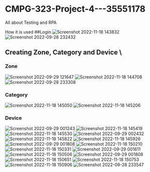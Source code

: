 # CMPG-323-Project-4---35551178
All about Testing and RPA

How it is used
##Login
![Screenshot 2022-11-18 143832](https://user-images.githubusercontent.com/80751804/202707903-2662b548-dda8-4ab0-89f4-bd079ed86b5a.png)
![Screenshot 2022-09-28 232432](https://user-images.githubusercontent.com/80751804/202712966-862b805f-bd66-4359-a529-d8117b82119e.png)
## Creating Zone, Category and Device \
### Zone
![Screenshot 2022-09-29 121647](https://user-images.githubusercontent.com/80751804/202708161-aa1271af-97cb-4d9c-9e0a-882555b1ab4f.png)
![Screenshot 2022-11-18 144708](https://user-images.githubusercontent.com/80751804/202708453-c33a3a87-d608-4db8-b73b-8fa5e65c29d0.png)
![Screenshot 2022-09-28 233308](https://user-images.githubusercontent.com/80751804/202708560-859b4457-a85a-45b8-80fc-e30918a7f73d.png)
### Category
![Screenshot 2022-11-18 145050](https://user-images.githubusercontent.com/80751804/202709264-7d931730-3971-4744-be31-e79cc0b043b0.png)
![Screenshot 2022-11-18 145206](https://user-images.githubusercontent.com/80751804/202709530-03324957-1428-4190-af8d-03041f26d3e3.png)
### Device
![Screenshot 2022-09-29 001243](https://user-images.githubusercontent.com/80751804/202709596-c42d872a-92fe-4809-8312-a683379ae86d.png)
![Screenshot 2022-11-18 145419](https://user-images.githubusercontent.com/80751804/202709921-aa0eaa67-bca5-477f-a6c2-96ce38358463.png)
![Screenshot 2022-11-18 145530](https://user-images.githubusercontent.com/80751804/202710131-734cf6d8-78cb-414d-ba6e-b41055bbab0e.png)
![Screenshot 2022-09-29 002432](https://user-images.githubusercontent.com/80751804/202710343-d7815af0-a22d-4b15-9c8c-bbf413285ce2.png)
![Screenshot 2022-11-18 145822](https://user-images.githubusercontent.com/80751804/202710639-20b0bf13-139a-448c-b6d8-3476712516c1.png)
![Screenshot 2022-11-18 145926](https://user-images.githubusercontent.com/80751804/202710842-dfdd6935-b5dc-43fa-ba20-fbb26254d115.png)
![Screenshot 2022-09-29 001808](https://user-images.githubusercontent.com/80751804/202711126-c1a3fcd1-cb0c-40fa-a7c6-5f8285b05952.png)
![Screenshot 2022-11-18 150210](https://user-images.githubusercontent.com/80751804/202711368-659893dc-55a2-42e3-a1e4-0f70ff9a876f.png)
![Screenshot 2022-11-18 150331](https://user-images.githubusercontent.com/80751804/202711606-291af116-a50a-4cc4-9f98-32c556c3b225.png)
![Screenshot 2022-09-29 001611](https://user-images.githubusercontent.com/80751804/202711696-280a0c70-341c-4b40-b2a8-a7fefe192dfa.png)
![Screenshot 2022-11-18 150506](https://user-images.githubusercontent.com/80751804/202711903-559616a5-1f07-4fa8-b2bf-c91f9701938a.png)
![Screenshot 2022-09-29 001808](https://user-images.githubusercontent.com/80751804/202711968-731eb870-10d0-4ce6-8619-7f53e910c2cb.png)
![Screenshot 2022-11-18 150651](https://user-images.githubusercontent.com/80751804/202712221-5531769a-bb2f-4974-a0b3-76ab4bd60071.png)
![Screenshot 2022-11-18 150753](https://user-images.githubusercontent.com/80751804/202712399-0b48f0ca-846b-4d38-ab2c-74f3f3ce18e9.png)
![Screenshot 2022-11-18 150906](https://user-images.githubusercontent.com/80751804/202712601-348cd6d6-aa57-4aab-82f5-c58ca777d97f.png)
![Screenshot 2022-09-28 233547](https://user-images.githubusercontent.com/80751804/202712667-8d9f1a8c-5380-4fce-b113-59df46666629.png)

